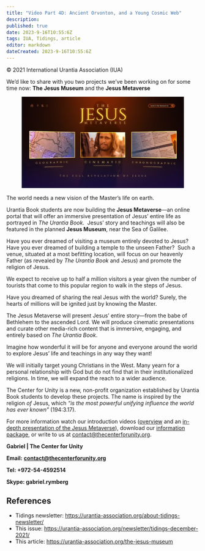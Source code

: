 ```yaml
---
title: "Video Part 4D: Ancient Orvonton, and a Young Cosmic Web"
description: 
published: true
date: 2023-9-16T10:55:6Z
tags: IUA, Tidings, article
editor: markdown
dateCreated: 2023-9-16T10:55:6Z
---
```


<p class="v-card v-sheet theme--light gray lighten-3 px-2">© 2021 International Urantia Association (IUA)</p>

We’d like to share with you two projects we’ve been working on for some time now: **The Jesus Museum** and the **Jesus Metaverse**

<figure id="Figure_1" class="image urantiapedia">
<img src="../../../image/article/IUA_Tidings/Jesus-Metaverse-1.jpg">
</figure>

The world needs a new vision of the Master’s life on earth. 

Urantia Book students are now building the **Jesus Metaverse**—an online portal that will offer an immersive presentation of Jesus’ entire life as portrayed in _The Urantia Book._  Jesus’ story and teachings will also be featured in the planned **Jesus Museum**, near the Sea of Galilee.

Have you ever dreamed of visiting a museum entirely devoted to Jesus? Have you ever dreamed of building a temple to the unseen Father?  Such a venue, situated at a most befitting location, will focus on our heavenly Father (as revealed by _The Urantia Book_ and Jesus) and promote the religion of Jesus. 

We expect to receive up to half a million visitors a year given the number of tourists that come to this popular region to walk in the steps of Jesus.

Have you dreamed of sharing the real Jesus with the world? Surely, the hearts of millions will be ignited just by knowing the Master.

The Jesus Metaverse will present Jesus’ entire story—from the babe of Bethlehem to the ascended Lord. We will produce cinematic presentations and curate other media-rich content that is immersive, engaging, and entirely based on _The Urantia Book_.

Imagine how wonderful it will be for anyone and everyone around the world to explore Jesus’ life and teachings in any way they want!

We will initially target young Christians in the West. Many yearn for a personal relationship with God but do not find that in their institutionalized religions. In time, we will expand the reach to a wider audience.

The Center for Unity is a new, non-profit organization established by Urantia Book students to develop these projects. The name is inspired by the religion _of_ Jesus, which _“is the most powerful unifying influence the world has ever known”_ (194:3.17).

For more information watch our introduction videos ([overview](https://bit.ly/CFU-Intro_Video-EN) and an [in-depth presentation of the Jesus Metaverse](https://bit.ly/CFU-Intro-to-JM)), download our [information package](https://bit.ly/CFU-deck-combined-public), or write to us at [contact@thecenterforunity.org](mailto:contact@thecenterforunity.org).

**Gabriel | The Center for Unity** 

**Email:** [**contact@thecenterforunity.org**](mailto:contact@thecenterforunity.org)

**Tel: +972-54-4592514**

**Skype: gabriel.rymberg**

## References

- Tidings newsletter: https://urantia-association.org/about-tidings-newsletter/
- This issue: https://urantia-association.org/newsletter/tidings-december-2021/
- This article: https://urantia-association.org/the-jesus-museum